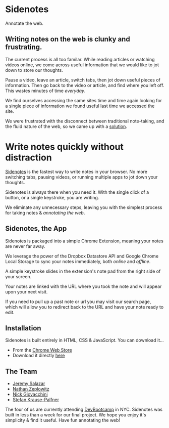 Sidenotes
==========

Annotate the web.

## Writing notes on the web is clunky and frustrating.

The current process is all too familar. While reading articles or watching videos online, we come across useful information that we would like to jot down to store our thoughts. 

Pause a video, leave an article, switch tabs, then jot down useful pieces of information. Then go back to the video or article, and find where you left off. This wastes minutes of time _everyday_.

We find ourselves accessing the same sites time and time again looking for a single piece of information we found useful last time we accessed the site. 

We were frustrated with the disconnect between traditional note-taking, and the fluid nature of the web, so we came up with a [solution](sidenotes.co).

# Write notes quickly without distraction

[Sidenotes](sidenotes.co) is the fastest way to write notes in your browser. No more switching tabs, pausing videos, or running multiple apps to jot down your thoughts.

Sidenotes is always there when you need it. With the single click of a button, or a single keystroke, you are writing. 

We eliminate any unnecessary steps, leaving you with the simplest process for taking notes & *annotating the web*.

## Sidenotes, the App

Sidenotes is packaged into a simple Chrome Extension, meaning your notes are never far away. 

We leverage the power of the Dropbox Datastore API and Google Chrome Local Storage to sync your notes immediately, both _online_ and _offline_.

A simple keystroke slides in the extension's note pad from the right side of your screen. 

Your notes are linked with the URL where you took the note and will appear upon your next visit. 

If you need to pull up a past note or url you may visit our search page, which will allow you to redirect back to the URL and have your note ready to edit.

## Installation

Sidenotes is built entirely in HTML, CSS & JavaScript. You can download it...

* From the [Chrome Web Store](https://chrome.google.com/webstore/detail/#/#)
* Download it directly [here](#)

## The Team
* [Jeremy Salazar](https://github.com/jcsalaza)
* [Nathan Zeplowitz](https://github.com/n-zeplo)
* [Nick Giovacchini](https://github.com/nickgio)
* [Stefan Krause-Palfner](https://github.com/stefankp)

The four of us are currently attending [DevBootcamp](http://devbootcamp.com) in NYC. Sidenotes was built in less than a week for our final project. We hope you enjoy it's simplicity & find it useful. Have fun annotating the web!
